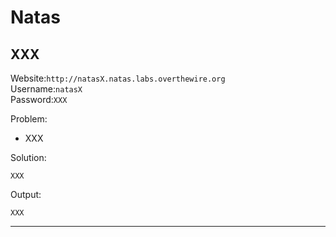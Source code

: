 # Natas

##  XXX
Website:```http://natasX.natas.labs.overthewire.org```      
Username:```natasX```         
Password:```XXX```

Problem:
- XXX

Solution:
```
XXX
```

Output:
```
XXX
```


---


